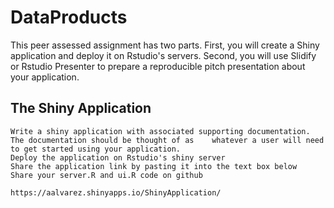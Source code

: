 # DataProducts
This peer assessed assignment has two parts. First, you will create a Shiny application and deploy it on Rstudio's servers. Second, you will use Slidify or Rstudio Presenter to prepare a reproducible pitch presentation about your application.

## The Shiny Application

    Write a shiny application with associated supporting documentation. The documentation should be thought of as    whatever a user will need to get started using your application.
    Deploy the application on Rstudio's shiny server
    Share the application link by pasting it into the text box below
    Share your server.R and ui.R code on github
    
    https://aalvarez.shinyapps.io/ShinyApplication/
    

